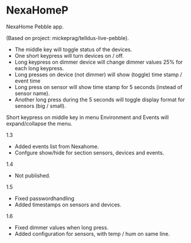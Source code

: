 NexaHomeP
=========

NexaHome Pebble app.

(Based on project: mickeprag/telldus-live-pebble).

- The middle key will toggle status of the devices.
- One short keypress will turn devices on / off.
- Long keypress on dimmer device will change dimmer values 25% for each long keypress.
- Long presses on device (not dimmer) will show (toggle) time stamp / event time
- Long press on sensor will show time stamp for 5 seconds (instead of sensor name).
- Another long press during the 5 seconds will toggle display format for sensors (big / small).

Short keypress on middle key in menu Environment and Events will expand/collapse the menu.

1.3
- Added events list from Nexahome.
- Confgure show/hide for section sensors, devices and events.
 
1.4 
- Not published.

1.5
- Fixed passwordhandling
- Added timestamps on sensors and devices.

1.6
- Fixed dimmer values when long press.
- Added configuration for sensors, with temp / hum on same line.




